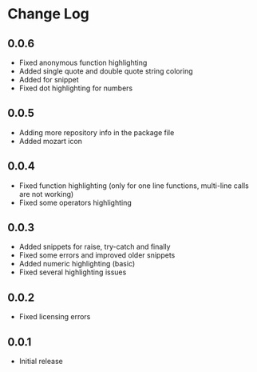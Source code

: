 # Change Log

## 0.0.6
- Fixed anonymous function highlighting
- Added single quote and double quote string coloring
- Added for snippet
- Fixed dot highlighting for numbers

## 0.0.5
- Adding more repository info in the package file
- Added mozart icon

## 0.0.4
- Fixed function highlighting (only for one line functions, multi-line  calls are not working)
- Fixed some operators highlighting

## 0.0.3
- Added snippets for raise, try-catch and finally
- Fixed some errors and improved older snippets
- Added numeric highlighting (basic)
- Fixed several highlighting issues

## 0.0.2
- Fixed licensing errors

## 0.0.1
- Initial release
